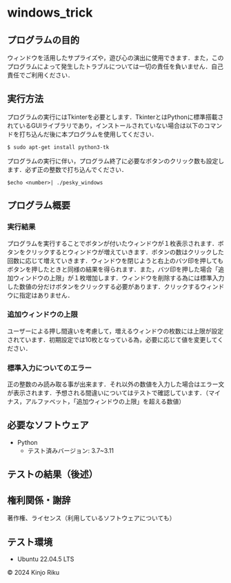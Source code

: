 # __windows_trick__

## プログラムの目的
ウィンドウを活用したサプライズや，遊び心の演出に使用できます．また，このプログラムによって発生したトラブルについては一切の責任を負いません．自己責任でご利用ください．

## 実行方法
プログラムの実行にはTkinterを必要とします．TkinterとはPythonに標準搭載されているGUIライブラリであり，インストールされていない場合は以下のコマンドを打ち込んだ後に本プログラムを使用してください．
```
$ sudo apt-get install python3-tk
```
プログラムの実行に伴い，プログラム終了に必要なボタンのクリック数も設定します．必ず正の整数で打ち込んでください．
```
$echo <number>| ./pesky_windows
```

## プログラム概要
### 実行結果
プログラムを実行することでボタンが付いたウィンドウが１枚表示されます．ボタンをクリックするとウィンドウが増えていきます．ボタンの数はクリックした回数に応じて増えていきます．ウィンドウを閉じようと右上のバツ印を押してもボタンを押したときと同様の結果を得られます．また，バツ印を押した場合「追加ウィンドウの上限」が１枚増加します．ウィンドウを削除する為には標準入力した数値の分だけボタンをクリックする必要があります．クリックするウィンドウに指定はありません．
### 追加ウィンドウの上限
ユーザーによる押し間違いを考慮して，増えるウィンドウの枚数には上限が設定されています．初期設定では10枚となっている為，必要に応じて値を変更してください．
### 標準入力についてのエラー
正の整数のみ読み取る事が出来ます．それ以外の数値を入力した場合はエラー文が表示されます．予想される間違いについてはテストで確認しています．（マイナス，アルファベット，「追加ウィンドウの上限」を超える数値）

## 必要なソフトウェア
- Python
  - テスト済みバージョン: 3.7~3.11

## テストの結果（後述）

## 権利関係・謝辞
著作権、ライセンス（利⽤しているソフトウェアについても）

## テスト環境
- Ubuntu 22.04.5 LTS


© 2024 Kinjo Riku
